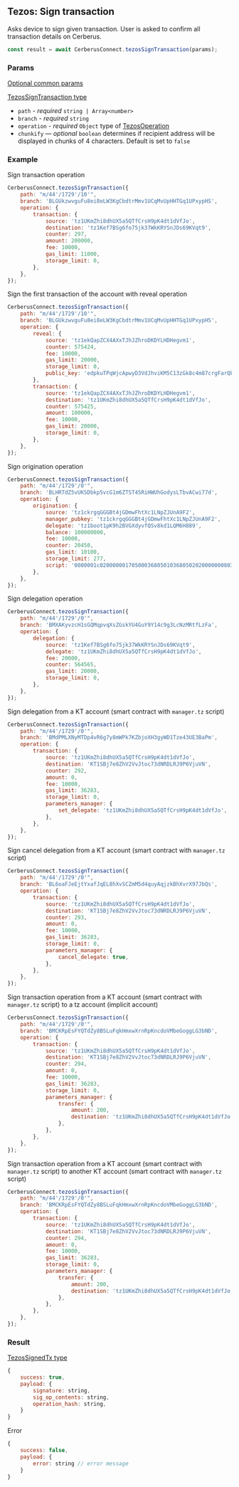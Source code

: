 ## Tezos: Sign transaction

Asks device to sign given transaction. User is asked to confirm all transaction
details on Cerberus.

```javascript
const result = await CerberusConnect.tezosSignTransaction(params);
```

### Params

[Optional common params](commonParams.md)

[TezosSignTransaction type](https://github.com/Cerberus-Wallet/cerberus-suite/blob/develop/packages/connect/src/types/api/tezos/index.ts)

-   `path` - _required_ `string | Array<number>`
-   `branch` - _required_ `string`
-   `operation` - _required_ `Object` type of [TezosOperation](https://github.com/Cerberus-Wallet/cerberus-suite/blob/develop/packages/connect/src/types/api/tezos/index.ts)
-   `chunkify` — _optional_ `boolean` determines if recipient address will be displayed in chunks of 4 characters. Default is set to `false`

### Example

Sign transaction operation

```javascript
CerberusConnect.tezosSignTransaction({
    path: "m/44'/1729'/10'",
    branch: 'BLGUkzwvguFu8ei8eLW3KgCbdtrMmv1UCqMvUpHHTGq1UPxypHS',
    operation: {
        transaction: {
            source: 'tz1UKmZhi8dhUX5a5QTfCrsH9pK4dt1dVfJo',
            destination: 'tz1Kef7BSg6fo75jk37WkKRYSnJDs69KVqt9',
            counter: 297,
            amount: 200000,
            fee: 10000,
            gas_limit: 11000,
            storage_limit: 0,
        },
    },
});
```

Sign the first transaction of the account with reveal operation

```javascript
CerberusConnect.tezosSignTransaction({
    path: "m/44'/1729'/10'",
    branch: 'BLGUkzwvguFu8ei8eLW3KgCbdtrMmv1UCqMvUpHHTGq1UPxypHS',
    operation: {
        reveal: {
            source: 'tz1ekQapZCX4AXxTJhJZhroDKDYLHDHegvm1',
            counter: 575424,
            fee: 10000,
            gas_limit: 20000,
            storage_limit: 0,
            public_key: 'edpkuTPqWjcApwyD3VdJhviKM5C13zGk8c4m87crgFarQboF3Mp56f',
        },
        transaction: {
            source: 'tz1ekQapZCX4AXxTJhJZhroDKDYLHDHegvm1',
            destination: 'tz1UKmZhi8dhUX5a5QTfCrsH9pK4dt1dVfJo',
            counter: 575425,
            amount: 100000,
            fee: 10000,
            gas_limit: 20000,
            storage_limit: 0,
        },
    },
});
```

Sign origination operation

```javascript
CerberusConnect.tezosSignTransaction({
    path: "m/44'/1729'/0'",
    branch: 'BLHRTdZ5vUKSDbkp5vcG1m6ZTST4SRiHWUhGodysLTbvACwi77d',
    operation: {
        origination: {
            source: 'tz1ckrgqGGGBt4jGDmwFhtXc1LNpZJUnA9F2',
            manager_pubkey: 'tz1ckrgqGGGBt4jGDmwFhtXc1LNpZJUnA9F2',
            delegate: 'tz1boot1pK9h2BVGXdyvfQSv8kd1LQM6H889',
            balance: 100000000,
            fee: 10000,
            counter: 20450,
            gas_limit: 10100,
            storage_limit: 277,
            script: '0000001c02000000170500036805010368050202000000080316053d036d03420000000a010000000568656c6c6f',
        },
    },
});
```

Sign delegation operation

```javascript
CerberusConnect.tezosSignTransaction({
    path: "m/44'/1729'/0'",
    branch: 'BMXAKyvzcH1sGQMqpvqXsZGskYU4GuY9Y14c9g3LcNzMRtfLzFa',
    operation: {
        delegation: {
            source: 'tz1Kef7BSg6fo75jk37WkKRYSnJDs69KVqt9',
            delegate: 'tz1UKmZhi8dhUX5a5QTfCrsH9pK4dt1dVfJo',
            fee: 20000,
            counter: 564565,
            gas_limit: 20000,
            storage_limit: 0,
        },
    },
});
```

Sign delegation from a KT account (smart contract with `manager.tz` script)

```javascript
CerberusConnect.tezosSignTransaction({
    path: "m/44'/1729'/0'",
    branch: 'BMdPMLXNyMTDp4vR6g7y8mWPk7KZbjoXH3gyWD1Tze43UE3BaPm',
    operation: {
        transaction: {
            source: 'tz1UKmZhi8dhUX5a5QTfCrsH9pK4dt1dVfJo',
            destination: 'KT1SBj7e8ZhV2VvJtoc73dNRDLRJ9P6VjuVN',
            counter: 292,
            amount: 0,
            fee: 10000,
            gas_limit: 36283,
            storage_limit: 0,
            parameters_manager: {
                set_delegate: 'tz1UKmZhi8dhUX5a5QTfCrsH9pK4dt1dVfJo',
            },
        },
    },
});
```

Sign cancel delegation from a KT account (smart contract with `manager.tz` script)

```javascript
CerberusConnect.tezosSignTransaction({
    path: "m/44'/1729'/0'",
    branch: 'BL6oaFJeEjtYxafJqEL8hXvSCZmM5d4quyAqjzkBhXvrX97JbQs',
    operation: {
        transaction: {
            source: 'tz1UKmZhi8dhUX5a5QTfCrsH9pK4dt1dVfJo',
            destination: 'KT1SBj7e8ZhV2VvJtoc73dNRDLRJ9P6VjuVN',
            counter: 293,
            amount: 0,
            fee: 10000,
            gas_limit: 36283,
            storage_limit: 0,
            parameters_manager: {
                cancel_delegate: true,
            },
        },
    },
});
```

Sign transaction operation from a KT account (smart contract with `manager.tz` script) to a tz account (implicit account)

```javascript
CerberusConnect.tezosSignTransaction({
    path: "m/44'/1729'/0'",
    branch: 'BMCKRpEsFYQTdZy8BSLuFqkHmxwXrnRpKncdoVMbeGoggLG3bND',
    operation: {
        transaction: {
            source: 'tz1UKmZhi8dhUX5a5QTfCrsH9pK4dt1dVfJo',
            destination: 'KT1SBj7e8ZhV2VvJtoc73dNRDLRJ9P6VjuVN',
            counter: 294,
            amount: 0,
            fee: 10000,
            gas_limit: 36283,
            storage_limit: 0,
            parameters_manager: {
                transfer: {
                    amount: 200,
                    destination: 'tz1UKmZhi8dhUX5a5QTfCrsH9pK4dt1dVfJo',
                },
            },
        },
    },
});
```

Sign transaction operation from a KT account (smart contract with `manager.tz` script) to another KT account (smart contract with `manager.tz` script)

```javascript
CerberusConnect.tezosSignTransaction({
    path: "m/44'/1729'/0'",
    branch: 'BMCKRpEsFYQTdZy8BSLuFqkHmxwXrnRpKncdoVMbeGoggLG3bND',
    operation: {
        transaction: {
            source: 'tz1UKmZhi8dhUX5a5QTfCrsH9pK4dt1dVfJo',
            destination: 'KT1SBj7e8ZhV2VvJtoc73dNRDLRJ9P6VjuVN',
            counter: 294,
            amount: 0,
            fee: 10000,
            gas_limit: 36283,
            storage_limit: 0,
            parameters_manager: {
                transfer: {
                    amount: 200,
                    destination: 'tz1UKmZhi8dhUX5a5QTfCrsH9pK4dt1dVfJo',
                },
            },
        },
    },
});
```

### Result

[TezosSignedTx type](https://github.com/Cerberus-Wallet/cerberus-suite/blob/develop/packages/protobuf/src/messages.ts)

```javascript
{
    success: true,
    payload: {
        signature: string,
        sig_op_contents: string,
        operation_hash: string,
    }
}

```

Error

```javascript
{
    success: false,
    payload: {
        error: string // error message
    }
}
```
